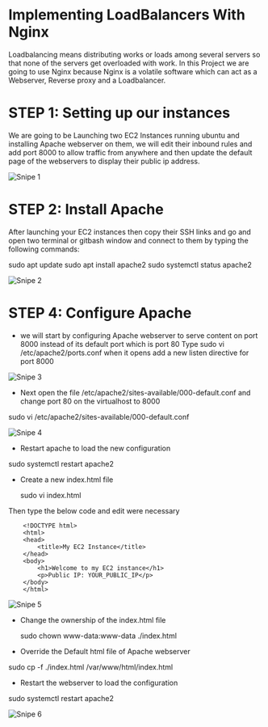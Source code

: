 # Implementing LoadBalancers With Nginx

Loadbalancing means distributing works or loads among several servers so that none of the servers get overloaded with work. In this Project we are going to use Nginx because Nginx is a volatile software which can act as a Webserver, Reverse proxy and a Loadbalancer.

# STEP 1: Setting up our instances

We are going to be Launching two EC2 Instances running ubuntu and installing Apache webserver on them, we will edit their inbound rules and add port 8000 to allow traffic from anywhere and then update the default page of the webservers to display their public ip address.

![Snipe 1](https://github.com/Mirahkeyz/Darey.io-Projects/assets/134533695/da429e2e-251e-4609-b9b5-81d7743181f0)

# STEP 2: Install Apache

After launching your EC2 instances then copy their SSH links and go and open two terminal or gitbash window and connect to them by typing the following commands:

sudo apt update
sudo apt install apache2
sudo systemctl status apache2

![Snipe 2](https://github.com/Mirahkeyz/Darey.io-Projects/assets/134533695/3cafe3de-b776-4d7f-97e1-403c046eee08)

# STEP 4: Configure Apache

- we will start by configuring Apache webserver to serve content on port 8000 instead of its default port which is port 80
  Type sudo vi /etc/apache2/ports.conf
  when it opens add a new listen directive for port 8000

![Snipe 3](https://github.com/Mirahkeyz/Darey.io-Projects/assets/134533695/604ddc1c-dd62-4e34-b074-7e07e7e641a6)

- Next open the file /etc/apache2/sites-available/000-default.conf and change port 80 on the virtualhost to 8000

sudo vi /etc/apache2/sites-available/000-default.conf

![Snipe 4](https://github.com/Mirahkeyz/Darey.io-Projects/assets/134533695/7c6c5fab-8353-40f6-b16b-b4f92039074f)

- Restart apache to load the new configuration

sudo systemctl restart apache2

- Create a new index.html file

  sudo vi index.html

Then type the below code and edit were necessary

        <!DOCTYPE html>
        <html>
        <head>
            <title>My EC2 Instance</title>
        </head>
        <body>
            <h1>Welcome to my EC2 instance</h1>
            <p>Public IP: YOUR_PUBLIC_IP</p>
        </body>
        </html>

   ![Snipe 5](https://github.com/Mirahkeyz/Darey.io-Projects/assets/134533695/b621a000-9a36-463c-ba71-69195c4f777e)

- Change the ownership of the index.html file

  sudo chown www-data:www-data ./index.html

- Override the Default html file of Apache webserver

sudo cp -f ./index.html /var/www/html/index.html

- Restart the webserver to load the configuration

sudo systemctl restart apache2

![Snipe 6](https://github.com/Mirahkeyz/Darey.io-Projects/assets/134533695/56ac2436-c358-4ab6-94a1-129f22d0e2e3)
